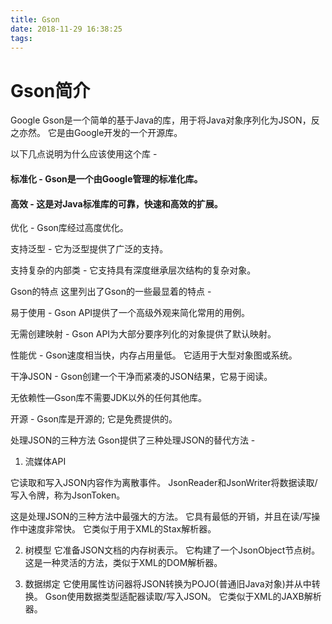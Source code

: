 ```yaml
---
title: Gson
date: 2018-11-29 16:38:25
tags:
---
```


# **Gson简介**

Google Gson是一个简单的基于Java的库，用于将Java对象序列化为JSON，反之亦然。 它是由Google开发的一个开源库。

以下几点说明为什么应该使用这个库 -

#### 标准化 - Gson是一个由Google管理的标准化库。

#### 高效 - 这是对Java标准库的可靠，快速和高效的扩展。

优化 - Gson库经过高度优化。

支持泛型 - 它为泛型提供了广泛的支持。

支持复杂的内部类 - 它支持具有深度继承层次结构的复杂对象。

Gson的特点
这里列出了Gson的一些最显着的特点 -

易于使用 - Gson API提供了一个高级外观来简化常用的用例。

无需创建映射 - Gson API为大部分要序列化的对象提供了默认映射。

性能优 - Gson速度相当快，内存占用量低。 它适用于大型对象图或系统。

干净JSON - Gson创建一个干净而紧凑的JSON结果，它易于阅读。

无依赖性—Gson库不需要JDK以外的任何其他库。

开源 - Gson库是开源的; 它是免费提供的。

处理JSON的三种方法
Gson提供了三种处理JSON的替代方法 -

1. 流媒体API

它读取和写入JSON内容作为离散事件。 JsonReader和JsonWriter将数据读取/写入令牌，称为JsonToken。

这是处理JSON的三种方法中最强大的方法。 它具有最低的开销，并且在读/写操作中速度非常快。 它类似于用于XML的Stax解析器。

2. 树模型
它准备JSON文档的内存树表示。 它构建了一个JsonObject节点树。 这是一种灵活的方法，类似于XML的DOM解析器。

3. 数据绑定
它使用属性访问器将JSON转换为POJO(普通旧Java对象)并从中转换。 Gson使用数据类型适配器读取/写入JSON。 它类似于XML的JAXB解析器。